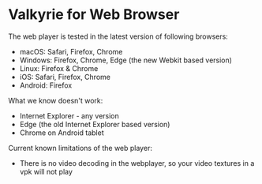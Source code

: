 # Valkyrie for Web Browser

The web player is tested in the latest version of following browsers:
* macOS: Safari, Firefox, Chrome
* Windows: Firefox, Chrome, Edge (the new Webkit based version)
* Linux: Firefox & Chrome
* iOS: Safari, Firefox, Chrome
* Android: Firefox

What we know doesn't work:
- Internet Explorer - any version
- Edge (the old Internet Explorer based version)
- Chrome on Android tablet

Current known limitations of the web player:
- There is no video decoding in the webplayer, so your video textures in a vpk will not play
